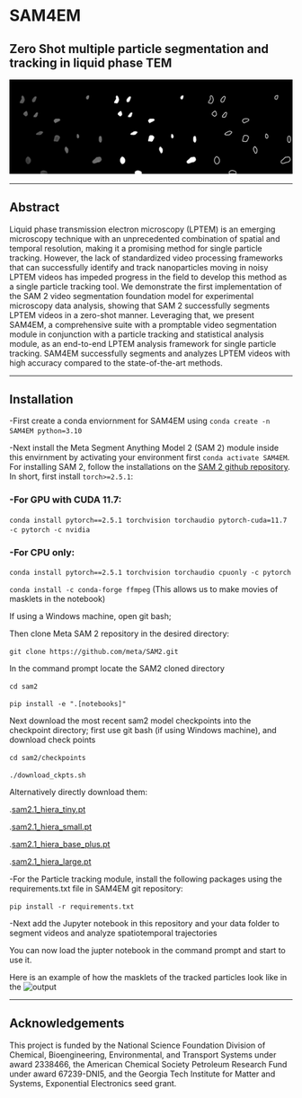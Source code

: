 # SAM4EM
## Zero Shot multiple particle segmentation and tracking  in liquid phase TEM
![Banner](./banner.jpg)
* * * * * *
## Abstract

Liquid phase transmission electron microscopy (LPTEM) is an emerging microscopy technique with an unprecedented combination of spatial and temporal resolution, making it a promising method for single particle tracking. However, the lack of standardized video processing frameworks that can successfully identify and track nanoparticles moving in noisy LPTEM videos has impeded progress in the field to develop this method as a single particle tracking tool. We demonstrate the first implementation of the SAM 2 video segmentation foundation model for experimental microscopy data analysis, showing that SAM 2 successfully segments LPTEM videos in a zero-shot manner. Leveraging that, we present SAM4EM, a comprehensive suite with a promptable video segmentation module in conjunction with a particle tracking and statistical analysis module, as an end-to-end LPTEM analysis framework for single particle tracking. SAM4EM successfully segments and analyzes LPTEM videos with high accuracy compared to the state-of-the-art methods.
* * * * * *

## Installation
-First create a conda enviornment for SAM4EM using `conda create -n SAM4EM python=3.10`

-Next install the Meta Segment Anything Model 2 (SAM 2) module inside this envirnment by activating your environment first `conda activate SAM4EM`. For installing SAM 2, follow the installations on the [SAM 2 github repository](https://github.com/facebookresearch/sam2). In short, first install `torch>=2.5.1`:
### -For GPU with CUDA 11.7:
`conda install pytorch==2.5.1 torchvision torchaudio pytorch-cuda=11.7 -c pytorch -c nvidia`
### -For CPU only:
`conda install pytorch==2.5.1 torchvision torchaudio cpuonly -c pytorch`

`conda install -c conda-forge ffmpeg` (This allows us to make movies of masklets in the notebook)

If using a Windows machine, open git bash;

Then clone Meta SAM 2 repository in the desired directory:

`git clone https://github.com/meta/SAM2.git`

In the command prompt locate the SAM2 cloned directory

`cd sam2`

`pip install -e ".[notebooks]"`

Next download the most recent sam2 model checkpoints into the checkpoint directory; first use git bash (if using Windows machine), and download check points

`cd sam2/checkpoints`

`./download_ckpts.sh`

Alternatively directly download them:

.[sam2.1_hiera_tiny.pt](https://dl.fbaipublicfiles.com/segment_anything_2/092824/sam2.1_hiera_tiny.pt)

.[sam2.1_hiera_small.pt](https://dl.fbaipublicfiles.com/segment_anything_2/092824/sam2.1_hiera_small.pt)

.[sam2.1_hiera_base_plus.pt](https://dl.fbaipublicfiles.com/segment_anything_2/092824/sam2.1_hiera_base_plus.pt)

.[sam2.1_hiera_large.pt](https://dl.fbaipublicfiles.com/segment_anything_2/092824/sam2.1_hiera_large.pt)

-For the Particle tracking module, install the following packages using the requirements.txt file in SAM4EM git repository:

`pip install -r requirements.txt`

-Next add the Jupyter notebook in this repository and your data folder to segment videos and analyze spatiotemporal trajectories

You can now load the jupter notebook in the command prompt and start to use it.

Here is an example of how the masklets of the tracked particles look like in the ![output](exampleanimation.gif)

* * * * * *
## Acknowledgements 

This project is funded by the National Science Foundation Division of Chemical, Bioengineering, Environmental, and Transport Systems under award 2338466, the American Chemical Society Petroleum Research Fund under award 67239-DNI5, and the Georgia Tech Institute for Matter and Systems, Exponential Electronics seed grant.
